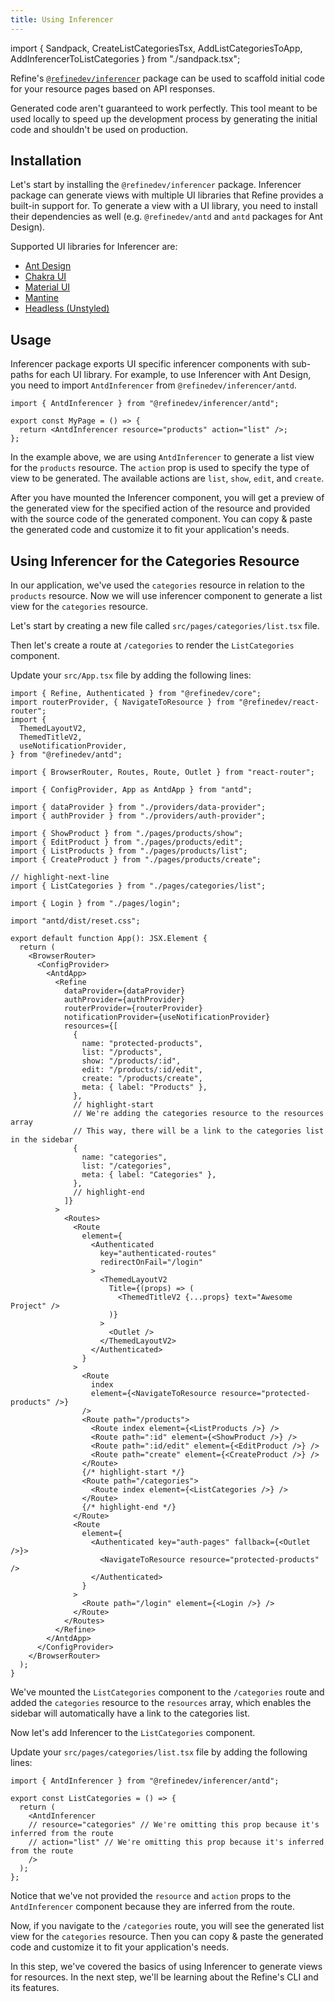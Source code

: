 ```yaml
---
title: Using Inferencer
---
```


import { Sandpack, CreateListCategoriesTsx, AddListCategoriesToApp, AddInferencerToListCategories } from "./sandpack.tsx";

<Sandpack>

Refine's [`@refinedev/inferencer`](/docs/packages/inferencer) package can be used to scaffold initial code for your resource pages based on API responses.

Generated code aren't guaranteed to work perfectly. This tool meant to be used locally to speed up the development process by generating the initial code and shouldn't be used on production.

## Installation

Let's start by installing the `@refinedev/inferencer` package. Inferencer package can generate views with multiple UI libraries that Refine provides a built-in support for. To generate a view with a UI library, you need to install their dependencies as well (e.g. `@refinedev/antd` and `antd` packages for Ant Design).

Supported UI libraries for Inferencer are:

- [Ant Design](/docs/ui-integrations/ant-design/components/inferencer)
- [Chakra UI](/docs/ui-integrations/chakra-ui/components/inferencer)
- [Material UI](/docs/ui-integrations/material-ui/components/inferencer)
- [Mantine](/docs/ui-integrations/mantine/components/inferencer)
- [Headless (Unstyled)](/docs/packages/inferencer)

<InstallPackagesCommand args="@refinedev/inferencer" />

## Usage

Inferencer package exports UI specific inferencer components with sub-paths for each UI library. For example, to use Inferencer with Ant Design, you need to import `AntdInferencer` from `@refinedev/inferencer/antd`.

```tsx
import { AntdInferencer } from "@refinedev/inferencer/antd";

export const MyPage = () => {
  return <AntdInferencer resource="products" action="list" />;
};
```

In the example above, we are using `AntdInferencer` to generate a list view for the `products` resource. The `action` prop is used to specify the type of view to be generated. The available actions are `list`, `show`, `edit`, and `create`.

After you have mounted the Inferencer component, you will get a preview of the generated view for the specified action of the resource and provided with the source code of the generated component. You can copy & paste the generated code and customize it to fit your application's needs.

## Using Inferencer for the Categories Resource

In our application, we've used the `categories` resource in relation to the `products` resource. Now we will use inferencer component to generate a list view for the `categories` resource.

Let's start by creating a new file called `src/pages/categories/list.tsx` file.

<CreateListCategoriesTsx />

Then let's create a route at `/categories` to render the `ListCategories` component.

Update your `src/App.tsx` file by adding the following lines:

```tsx title="src/App.tsx"
import { Refine, Authenticated } from "@refinedev/core";
import routerProvider, { NavigateToResource } from "@refinedev/react-router";
import {
  ThemedLayoutV2,
  ThemedTitleV2,
  useNotificationProvider,
} from "@refinedev/antd";

import { BrowserRouter, Routes, Route, Outlet } from "react-router";

import { ConfigProvider, App as AntdApp } from "antd";

import { dataProvider } from "./providers/data-provider";
import { authProvider } from "./providers/auth-provider";

import { ShowProduct } from "./pages/products/show";
import { EditProduct } from "./pages/products/edit";
import { ListProducts } from "./pages/products/list";
import { CreateProduct } from "./pages/products/create";

// highlight-next-line
import { ListCategories } from "./pages/categories/list";

import { Login } from "./pages/login";

import "antd/dist/reset.css";

export default function App(): JSX.Element {
  return (
    <BrowserRouter>
      <ConfigProvider>
        <AntdApp>
          <Refine
            dataProvider={dataProvider}
            authProvider={authProvider}
            routerProvider={routerProvider}
            notificationProvider={useNotificationProvider}
            resources={[
              {
                name: "protected-products",
                list: "/products",
                show: "/products/:id",
                edit: "/products/:id/edit",
                create: "/products/create",
                meta: { label: "Products" },
              },
              // highlight-start
              // We're adding the categories resource to the resources array
              // This way, there will be a link to the categories list in the sidebar
              {
                name: "categories",
                list: "/categories",
                meta: { label: "Categories" },
              },
              // highlight-end
            ]}
          >
            <Routes>
              <Route
                element={
                  <Authenticated
                    key="authenticated-routes"
                    redirectOnFail="/login"
                  >
                    <ThemedLayoutV2
                      Title={(props) => (
                        <ThemedTitleV2 {...props} text="Awesome Project" />
                      )}
                    >
                      <Outlet />
                    </ThemedLayoutV2>
                  </Authenticated>
                }
              >
                <Route
                  index
                  element={<NavigateToResource resource="protected-products" />}
                />
                <Route path="/products">
                  <Route index element={<ListProducts />} />
                  <Route path=":id" element={<ShowProduct />} />
                  <Route path=":id/edit" element={<EditProduct />} />
                  <Route path="create" element={<CreateProduct />} />
                </Route>
                {/* highlight-start */}
                <Route path="/categories">
                  <Route index element={<ListCategories />} />
                </Route>
                {/* highlight-end */}
              </Route>
              <Route
                element={
                  <Authenticated key="auth-pages" fallback={<Outlet />}>
                    <NavigateToResource resource="protected-products" />
                  </Authenticated>
                }
              >
                <Route path="/login" element={<Login />} />
              </Route>
            </Routes>
          </Refine>
        </AntdApp>
      </ConfigProvider>
    </BrowserRouter>
  );
}
```

<AddListCategoriesToApp />

We've mounted the `ListCategories` component to the `/categories` route and added the `categories` resource to the `resources` array, which enables the sidebar will automatically have a link to the categories list.

Now let's add Inferencer to the `ListCategories` component.

Update your `src/pages/categories/list.tsx` file by adding the following lines:

```tsx title="src/pages/categories/list.tsx"
import { AntdInferencer } from "@refinedev/inferencer/antd";

export const ListCategories = () => {
  return (
    <AntdInferencer
    // resource="categories" // We're omitting this prop because it's inferred from the route
    // action="list" // We're omitting this prop because it's inferred from the route
    />
  );
};
```

<AddInferencerToListCategories />

Notice that we've not provided the `resource` and `action` props to the `AntdInferencer` component because they are inferred from the route.

Now, if you navigate to the `/categories` route, you will see the generated list view for the `categories` resource. Then you can copy & paste the generated code and customize it to fit your application's needs.

In this step, we've covered the basics of using Inferencer to generate views for resources. In the next step, we'll be learning about the Refine's CLI and its features.

</Sandpack>
